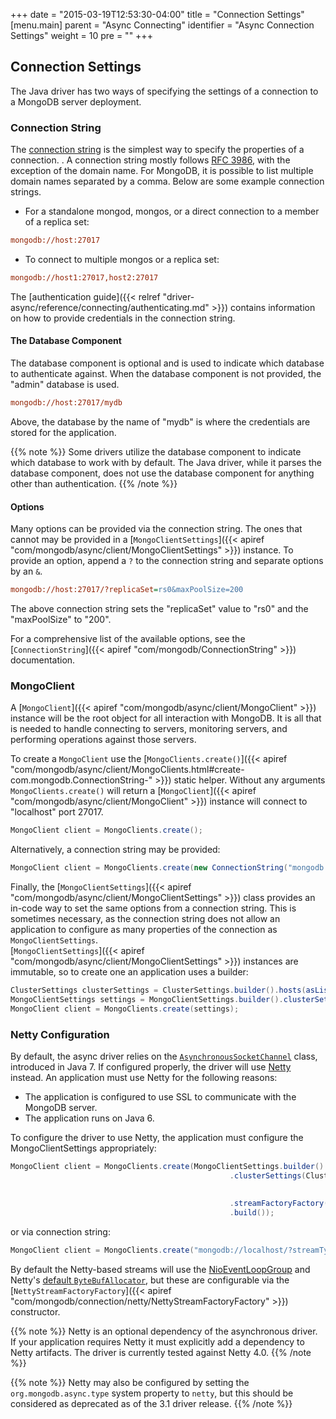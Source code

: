 +++
date = "2015-03-19T12:53:30-04:00"
title = "Connection Settings"
[menu.main]
  parent = "Async Connecting"
  identifier = "Async Connection Settings"
  weight = 10
  pre = "<i class='fa'></i>"
+++

## Connection Settings

The Java driver has two ways of specifying the settings of a connection to a MongoDB server deployment.

### Connection String

The [connection string](http://docs.mongodb.org/manual/reference/connection-string/) is the simplest way to specify the properties of a 
connection. . A connection string mostly follows [RFC 3986](http://tools.ietf.org/html/rfc3986), with the exception of the domain name.
 For MongoDB, it is possible to list multiple domain names separated by a comma. Below are some example connection strings.


- For a standalone mongod, mongos, or a direct connection to a member of a replica set:

```ini
mongodb://host:27017
```

- To connect to multiple mongos or a replica set:

```ini
mongodb://host1:27017,host2:27017
```

The [authentication guide]({{< relref "driver-async/reference/connecting/authenticating.md" >}}) contains information on how to provide credentials in the connection string.

#### The Database Component

The database component is optional and is used to indicate which database to authenticate against. When the database component is not
provided, the "admin" database is used.

```ini
mongodb://host:27017/mydb
```

Above, the database by the name of "mydb" is where the credentials are stored for the application.

{{% note %}}
Some drivers utilize the database component to indicate which database to work with by default. The Java driver, while it parses the 
database component, does not use the database component for anything other than authentication.
{{% /note %}}

#### Options

Many options can be provided via the connection string. The ones that cannot may be provided in a 
[`MongoClientSettings`]({{< apiref "com/mongodb/async/client/MongoClientSettings" >}}) instance. To
provide an option, append a `?` to the connection string and separate options by an `&`.

```ini
mongodb://host:27017/?replicaSet=rs0&maxPoolSize=200
```

The above connection string sets the "replicaSet" value to "rs0" and the "maxPoolSize" to "200".

For a comprehensive list of the available options, see the [`ConnectionString`]({{< apiref "com/mongodb/ConnectionString" >}}) documentation.  


### MongoClient

A [`MongoClient`]({{< apiref "com/mongodb/async/client/MongoClient" >}}) instance will be the root object for all interaction with MongoDB. It is all 
that is needed to handle connecting to servers, monitoring servers, and performing operations against those servers. 

To create a `MongoClient` use the [`MongoClients.create()`]({{< apiref "com/mongodb/async/client/MongoClients.html#create-com.mongodb.ConnectionString-" >}}) 
static helper.  Without any arguments `MongoClients.create()` will return a [`MongoClient`]({{< apiref "com/mongodb/async/client/MongoClient" >}}) 
instance will connect to "localhost" port 27017.  

```java
MongoClient client = MongoClients.create();
```

Alternatively, a connection string may be provided:

```java
MongoClient client = MongoClients.create(new ConnectionString("mongodb://host:27017,host2:27017/?replicaSet=rs0"));
```

Finally, the [`MongoClientSettings`]({{< apiref "com/mongodb/async/client/MongoClientSettings" >}}) class provides an in-code way to set the 
same options from a connection string.  This is sometimes necessary, as the connection string does not allow an application to configure as 
many properties of the connection as  `MongoClientSettings`.  
[`MongoClientSettings`]({{< apiref "com/mongodb/async/client/MongoClientSettings" >}}) instances are immutable, so to create one an 
application uses a builder: 

```java
ClusterSettings clusterSettings = ClusterSettings.builder().hosts(asList(new ServerAddress("localhost"))).description("Local Server").build();
MongoClientSettings settings = MongoClientSettings.builder().clusterSettings(clusterSettings).build();
MongoClient client = MongoClients.create(settings);
```

### Netty Configuration

By default, the async driver relies on the
[`AsynchronousSocketChannel`](http://docs.oracle.com/javase/7/docs/api/java/nio/channels/AsynchronousSocketChannel.html) class, introduced
in Java 7.  If configured properly, the driver will use [Netty](http://netty.io/) instead.  An application must use Netty for the 
following reasons:
      
* The application is configured to use SSL to communicate with the MongoDB server.
* The application runs on Java 6.
         
To configure the driver to use Netty, the application must configure the MongoClientSettings appropriately:
         
```java
MongoClient client = MongoClients.create(MongoClientSettings.builder()
                                                 .clusterSettings(ClusterSettings.builder()
                                                                          .hosts(Arrays.asList(new ServerAddress()))
                                                                          .build())
                                                 .streamFactoryFactory(NettyStreamFactoryFactory.builder().build())
                                                 .build());

```

or via connection string:

```java
MongoClient client = MongoClients.create("mongodb://localhost/?streamType=netty");
```

By default the Netty-based streams will use the [NioEventLoopGroup](http://netty.io/4.0/api/io/netty/channel/nio/NioEventLoopGroup.html) 
and Netty's [default `ByteBufAllocator`](http://netty.io/4.0/api/io/netty/buffer/ByteBufAllocator.html#DEFAULT), but these are 
configurable via the [`NettyStreamFactoryFactory`]({{< apiref "com/mongodb/connection/netty/NettyStreamFactoryFactory" >}}) constructor.   

{{% note %}}
Netty is an optional dependency of the asynchronous driver. If your application requires Netty it must explicitly add a dependency to
Netty artifacts.  The driver is currently tested against Netty 4.0.
{{% /note %}}

{{% note %}}
Netty may also be configured by setting the `org.mongodb.async.type` system property to `netty`, but this should be considered as 
deprecated as of the 3.1 driver release.
{{% /note %}}
